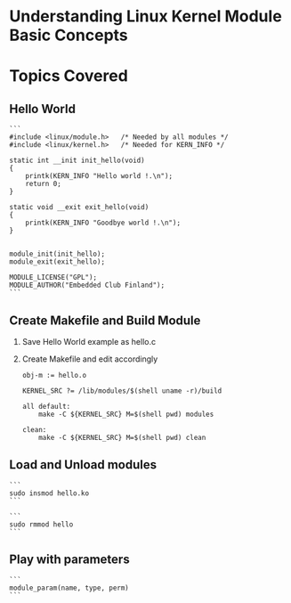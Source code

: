 # Understanding Linux Kernel Module Basic Concepts


# Topics Covered

## Hello World

	```
	#include <linux/module.h>   /* Needed by all modules */
	#include <linux/kernel.h>   /* Needed for KERN_INFO */

	static int __init init_hello(void)
	{
    	printk(KERN_INFO "Hello world !.\n");
    	return 0;
	}

	static void __exit exit_hello(void)
	{
    	printk(KERN_INFO "Goodbye world !.\n");
	}


	module_init(init_hello);
	module_exit(exit_hello);

	MODULE_LICENSE("GPL");
	MODULE_AUTHOR("Embedded Club Finland");
	```

## Create Makefile and Build Module

1. Save Hello World example as hello.c

2. Create Makefile and edit accordingly

	```
    obj-m := hello.o

	KERNEL_SRC ?= /lib/modules/$(shell uname -r)/build

	all default: 
    	make -C ${KERNEL_SRC} M=$(shell pwd) modules

	clean:
    	make -C ${KERNEL_SRC} M=$(shell pwd) clean

	``` 


## Load and Unload modules

	```
	sudo insmod hello.ko
	```

	```
	sudo rmmod hello
	```

## Play with parameters


	```
	module_param(name, type, perm)
	```
